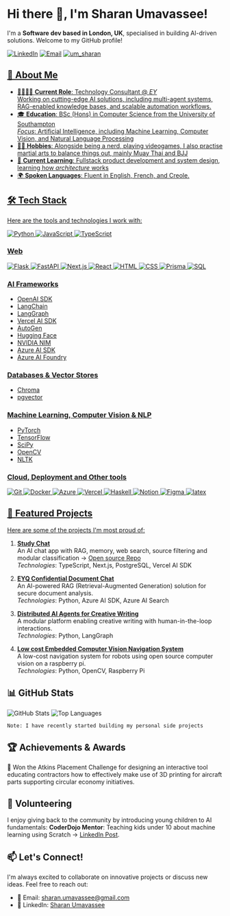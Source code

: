 # Hi there 👋, I'm Sharan Umavassee!

I'm a **Software dev based in London, UK**, specialised in building AI-driven solutions. Welcome to my GitHub profile! 

[![LinkedIn](https://img.shields.io/badge/LinkedIn-0077B5?style=for-the-badge&logo=linkedin&logoColor=white)](https://www.linkedin.com/in/sharan-umavassee/)
[![Email](https://img.shields.io/badge/Email-D14836?style=for-the-badge&logo=gmail&logoColor=white)](mailto:sharan.umavassee@gmail.com)
<a href="https://twitter.com/um_sharan" target="blank"><img src="https://img.shields.io/twitter/follow/um_sharan?logo=twitter&style=for-the-badge" alt="um_sharan" />


## 👾 About Me
- 💼🧑🏾‍💻 **Current Role**: Technology Consultant @ *EY*  
  Working on cutting-edge AI solutions, including multi-agent systems, RAG-enabled knowledge bases, and scalable automation workflows.
- 🎓 **Education**: BSc (Hons) in Computer Science from the University of Southampton \
  *Focus*: Artificial Intelligence, including Machine Learning, Computer Vision, and Natural Language Processing
- 👾🥊 **Hobbies**: Alongside being a nerd, playing videogames, I also practise martial arts to balance things out, mainly Muay Thai and BJJ
- 🌱 **Current Learning**: Fullstack product development and system design, learning how *architecture* works
- 🌍 **Spoken Languages**: Fluent in English, French, and Creole.

<!-- ## ⬆ 𝚆𝚑𝚊𝚝 𝙸'𝚖 𝚞𝚙 𝚝𝚘
- 🔨 𝙸'𝚖 𝚌𝚞𝚛𝚛𝚎𝚗𝚝𝚕𝚢...
```yaml
- Working on PyTorch!
- Developing CharaChorder Zero, free cross-platform software-based CharaChorder experience.
```
-->

## 🛠️ Tech Stack
Here are the tools and technologies I work with:

![Python](https://skillicons.dev/icons?i=py)
![JavaScript](https://skillicons.dev/icons?i=js)
![TypeScript](https://skillicons.dev/icons?i=ts)

### **Web**
![Flask](https://skillicons.dev/icons?i=flask)
![FastAPI](https://skillicons.dev/icons?i=fastapi)
![Next.js](https://skillicons.dev/icons?i=nextjs)
![React](https://skillicons.dev/icons?i=react)
![HTML](https://skillicons.dev/icons?i=html)
![CSS](https://skillicons.dev/icons?i=css)
![Prisma](https://skillicons.dev/icons?i=prisma)
![SQL](https://skillicons.dev/icons?i=postgresql,mongodb)


### **AI Frameworks**
- OpenAI SDK
- LangChain
- LangGraph
- Vercel AI SDK
- AutoGen
- Hugging Face
- NVIDIA NIM
- Azure AI SDK
- Azure AI Foundry

### **Databases & Vector Stores**
- Chroma
- pgvector

### **Machine Learning, Computer Vision & NLP**
- PyTorch
- TensorFlow
- SciPy
- OpenCV
- NLTK

### **Cloud, Deployment and Other tools**
![Git](https://skillicons.dev/icons?i=git)
![Docker](https://skillicons.dev/icons?i=docker)
![Azure](https://skillicons.dev/icons?i=azure)
![Vercel](https://skillicons.dev/icons?i=vercel)
![Haskell](https://skillicons.dev/icons?i=haskell)
![Notion](https://skillicons.dev/icons?i=notion)
![Figma](https://skillicons.dev/icons?i=figma)
![latex](https://skillicons.dev/icons?i=latex)



## 🚀 Featured Projects
Here are some of the projects I'm most proud of:

1. [**Study Chat**](https://mystudy.chat)\
   An AI chat app with RAG, memory, web search, source filtering and modular classification -> [Open source Repo](https://github.com/sharan1303/study-chat-app)\
   *Technologies*: TypeScript, Next.js, PostgreSQL, Vercel AI SDK

2. [**EYQ Confidential Document Chat**](#)  
   An AI-powered RAG (Retrieval-Augmented Generation) solution for secure document analysis.\
   *Technologies*: Python, Azure AI SDK, Azure AI Search

4. [**Distributed AI Agents for Creative Writing**](#)  
   A modular platform enabling creative writing with human-in-the-loop interactions.\
   *Technologies*: Python, LangGraph

5. [**Low cost Embedded Computer Vision Navigation System**](https://github.com/sharan1303/raspberrypi-computer-vision-navigation-system)  
   A low-cost navigation system for robots using open source computer vision on a raspberry pi.  \
   *Technologies*: Python, OpenCV, Raspberry Pi



## 📊 GitHub Stats
![GitHub Stats](https://github-readme-stats.vercel.app/api?username=sharan1303&show_icons=true&theme=radical)
![Top Languages](https://github-readme-stats.vercel.app/api/top-langs/?username=sharan1303&layout=compact&theme=radical)

`Note: I have recently started building my personal side projects`




## 🏆 Achievements & Awards
🏅 Won the Atkins Placement Challenge for designing an interactive tool educating contractors how to effectively make use of 3D printing for aircraft parts supporting circular economy initiatives.


## 🤝 Volunteering
I enjoy giving back to the community by introducing young children to AI fundamentals:
**CoderDojo Mentor**: Teaching kids under 10 about machine learning using Scratch -> [LinkedIn Post](https://www.linkedin.com/posts/sharan-umavassee_ai-scratch-activity-7259172549115154432-UWzs?utm_source=share&utm_medium=member_desktop&rcm=ACoAAC3VoxEBrJ1_Etlo4YU3x07VHj3fio1Ks7U).



## 📫 Let's Connect!
I'm always excited to collaborate on innovative projects or discuss new ideas. Feel free to reach out:
- 📧 Email: sharan.umavassee@gmail.com
- 💼 LinkedIn: [Sharan Umavassee](https://www.linkedin.com/in/sharan-umavassee/)

